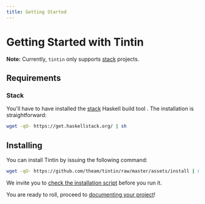```yaml
---
title: Getting Started
---
```


# Getting Started with Tintin

**Note:** Currently, `tintin` only supports [stack](https://haskellstack.org) projects.


## Requirements

### Stack

You'll have to have installed the [stack](https://haskellstack.org) Haskell build tool .
The installation is straightforward:

```bash
wget -qO- https://get.haskellstack.org/ | sh
```

## Installing

You can install Tintin by issuing the following command:

```bash
wget -qO- https://github.com/theam/tintin/raw/master/assets/install | sh
```

We invite you to [check the installation script](https://github.com/theam/tintin/blob/master/assets/install)
before you run it.

You are ready to roll, proceed to [documenting your project](02-documenting-your-project.html)!

